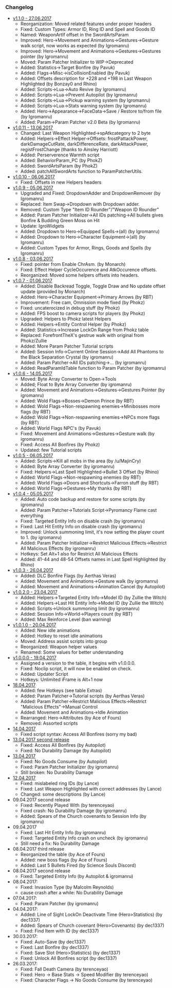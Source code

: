 ### Changelog

* [v1.1.0 - 27.06.2017](https://gitlab.com/igromanru/Dark-Souls-III-tables/uploads/40915d13aec7c4cc5b23ddf929876b6d/DS3_Reverse-Souls_v1.1.0.zip)
  * Reorganization: Moved related features under proper headers
  * Fixed: Custom Types: Armor ID, Ring ID and Spell and Goods ID
  * Named: WeaponArtIf offset in the SwordArtsParam
  * Improved: Hero->Movement and Animations->Gestures->Gesture walk script, now works as expected (by Igromanru)
  * Improved: Hero->Movement and Animations->Gestures->Gestures pointer (by Igromanru)
  * Moved: Param Patcher Initializer to WIP->Deprecated
  * Added: Statistics->Target Bonfire (by Pavuk)
  * Added: Flags->Misc->isCollisionEnabled (by Pavuk)
  * Added: Offsets description for +228 and +198 in Last Weapon Highlighted (by Bonzay0 and Rhino)  
  * Added: Scripts->Lua->Auto Revive (by Igromanru)
  * Added: Scripts->Lua->Prevent Autopilot (by Igromanru)
  * Added: Scripts->Lua->Pickup warning system (by Igromanru)
  * Added: Scripts->Lua->Stats warning system (by Igromanru)
  * Added: Hero->Appearance->FaceData->Save / Restore to/from file (by Igromanru)
  * Added: Param->Param Patcher v2.0 Beta  (by Igromanru)
* [v1.0.11 - 13.06.2017](https://gitlab.com/igromanru/Dark-Souls-III-tables/uploads/d7421a9c538f91ced982dbe56a269f4c/DS3_Reverse-Souls_v1.0.11.zip)
  * Changed: Last Weapon Highlighted->spAtkcategory to 2 byte
  * Added: Helpers->Effect Helper->Offsets: frostPattackPower, darkDamageCutRate, darkDifferenceRate, darkAttackPower, registFrostChange (thanks to Ainsley Harriott)
  * Added: Perserverence Warmth script
  * Added: BehaviorParam_PC (by PhokZ)
  * Added: SwordArtsParam (by PhokZ)
  * Added: patchAllSwordArts function to ParamPatcherUtils.
* [v1.0.10 - 06.06.2017](https://gitlab.com/igromanru/Dark-Souls-III-tables/uploads/59e5e5b14b846128fb55124d29bbbec9/DS3_Reverse-Souls_v1.0.10.zip)
  * Fixed: Offsets in new Helpers headers
* [v1.0.9 - 05.06.2017](https://gitlab.com/igromanru/Dark-Souls-III-tables/uploads/4610b7453bce567f65809c6e632f6f5e/DS3_Reverse-Souls_v1.0.9.zip)
  * Upgraded and Fixed: DropdownAdder and DropdownRemover (by Igromanru)
  * Replaced: Item Swap->Dropdown with Dropdown adder.
  * Removed: Custom Type "Item ID Rounder"/"Weapon ID Rounder"
  * Added: Param Patcher Initializer->All IDs patching->All bullets gives Bonfire & Budding Green Moss on Hit
  * Update: IgroWidgets
  * Added: Dropdown to Hero->Equipped Spells->(all) (by Igromanru)
  * Added: Dropdown to Hero->Character Equipment->(all) (by Igromanru)
  * Added: Custom Types for Armor, Rings, Goods and Spells (by Igromanru)
* [v1.0.8 - 03.06.2017](https://gitlab.com/igromanru/Dark-Souls-III-tables/uploads/e26069942da2a989be03cca1c31577ee/DS3_Reverse-Souls_v1.0.8.zip)
  * Fixed: pointer from Enable ChrAsm. (by Monarch)
  * Fixed: Effect Helper CycleOccurence and AtkOccurence offsets.
  * Reorganized: Moved some helpers offsets into headers.
* [v1.0.7 - 01.06.2017](https://gitlab.com/igromanru/Dark-Souls-III-tables/uploads/c96ce6025c684328ec0dc69a5936c07b/DS3_Reverse-Souls_v1.0.7.zip)
  * Added: Disable Backread Toggle, Toggle Draw and No update offset update (provided by Monarch)
  * Added: Hero->Character Equipment->Primary Arrows (by RBT)
  * Improvement: Free cam, Omnission mode fixed (by Phokz)
  * Fixed: uncaterocized in debug stuff (by Phokz)
  * Added: FPS boost to camera scripts for players (by Phokz)
  * Upgraded: Helpers to Phokz latest Helpers
  * Added: Helpers->Entity Control Helper (by Phokz)
  * Added: Statistics->Increase LockOn Range from Phokz table
  * Replaced: ForefrontTheX's gestrue walk with original from Phokz/Zullie
  * Added: More Param Patcher Tutorial scripts
  * Added: Session Info->Current Online Session->Add All Phantoms to the Black Separation Crystal (by igromanru)
  * Added: Param Patcher->All IDs patching->... (by igromanru)
  * Added: ReadParamIdTable function to Param Patcher (by igromanru)
* [v1.0.6 - 14.05.2017](https://gitlab.com/igromanru/Dark-Souls-III-tables/uploads/cf661b143f37d899acab0e07da98efef/DS3_Reverse-Souls_v1.0.6.zip)
  * Moved: Byte Array Converter to Open->Tools
  * Added; Float to Byte Array Converter (by igromanru)
  * Added: Movement and Animations->Gestures->Gestures Pointer (by igromanru)
  * Added: Wold Flags->Bosses->Demon Prince (by RBT)
  * Added: Wold Flags->Non-respawning enemies->Minibosses more flags (by RBT)
  * Added: Wold Flags->Non-respawning enemies->NPCs more flags (by RBT)
  * Added: World Flags NPC's (by Pavuk)
  * Fixed: Movement and Animations->Gestures->Gesture walk (by igromanru)
  * Fixed: Access All Bonfires (by Phokz)
  * Updated: few Tutorial scripts
* [v1.0.5 - 06.05.2017](https://gitlab.com/igromanru/Dark-Souls-III-tables/uploads/e703e94d76595e224d703cc9fc3af905/DS3_Reverse-Souls_v1.0.5.zip)
  * Added: Scripts->Kill all mobs in the area (by /u/MajinCry)
  * Added: Byte Array Converter (by igromanru)
  * Fixed: Helpers->Last Spell Highlighted->Bullet 3 Offset (by Rhino)
  * Added: World Flags->Non-respawning enemies (by RBT)
  * Added: World Flags->Doors and Shortcuts->Farron stuff (by RBT)
  * Added: World Flags->Gestures->My thanks (by RBT)
* [v1.0.4 - 05.05.2017](https://gitlab.com/igromanru/Dark-Souls-III-tables/uploads/9e9290ee0d836056f3c393d390bd6b50/DS3_Science-Souls_v1.0.4.zip)
  * Added: Auto code backup and restore for some scripts (by igromanru)
  * Added: Param Patcher->Tutorials Script->Pyromancy Flame cast everything
  * Fixed: Targeted Entity Info on disable crash (by igromanru)
  * Fixed: Last Hit Entity Info on disable crash (by igromanru)
  * Improved: Unlock summoning limit, it's now setting the player count to 1. (by igromanru)
  * Added: Param Patcher Initializer->Restrict Malicious Effects->Restrict All Malicious Effects (by igromanru)
  * Hotkeys: Set Alt+1 also for Restrict All Malicious Effects
  * Added: 41-44 and 48-54 Offsets names in Last Spell Highlighted (by Rhino)
* [v1.0.3 - 26.04.2017](https://mega.nz/#!DYdFHbya!saVVcHXv2hoUjq_wHoFRSnzD0FBD9YZ4Meq7E-E85Tw)
  * Added: DLC Bonfire Flags (by Aerthas Veras)
  * Added: Movement and Animations->Gesture walk (by igromanru)
  * Added: Movement and Animations->Animation Cancel  (by Autopilot)
* [v1.0.2.0 - 23.04.2017](https://mega.nz/#!XRsw2BYR!8tOcLa8-BuGzW51lHgB2_C_svDf6UrDYmt9g62FPd-Y)
  * Added: Helpers->Targeted Entity Info->Model ID (by Zullie the Witch)
  * Added: Helpers->Last Hit Entity Info->Model ID (by Zullie the Witch)
  * Added: Scripts->Unlock summoning limit (by igromanru)
  * Added: Session Info->World->Players count (by RBT)
  * Added: Max Reinforce Level (ban warning)
* [v1.0.1.0 - 20.04.2017](https://mega.nz/#!PFk1kbaD!gO5Njjl8JEDW0da4ZoaYZVHQ97vyh5mC6kfUMu7XUbw)
  * Added: New idle animations
  * Added: Hotkey to reset idle animations
  * Moved: Address assist scripts into group
  * Reorganized: Weapon helper values
  * Renamed: Some values for better understanding
* [v1.0.0.0 - 19.04.2017](https://mega.nz/#!fUkTXJyY!ZG45UAjklUXHHAdD-22qyKDmaxj_PTcQjRwATeLrULQ)
  * Assigned a version to the table, it begins with v1.0.0.0.
  * Fixed: Noclip script, it will now be enabled on check.
  * Added: Updater Script
  * Hotkeys: Unlimited iFrame is Alt+1 now
* [18.04.2017](https://mega.nz/#!mB1RlbQD!nRBEfo0iACZG7Pfs-aHReMIfC_3Rj73-ThcSCOy_PbI)
  * Added: few Hotkeys (see table Extras)
  * Added: Param Patcher->Tutorial scripts (by Aerthas Veras)
  * Added: Param Patcher->Restrict Malicious Effects->Restrict "Malicious Effects"->Manual Control
  * Added: Movement and Animations->Idle Animation
  * Rearranged: Hero->Attributes (by Ace of Fours)
  * Removed: Assorted scripts
* [14.04.2017](https://mega.nz/#!TZUkha6J!A5IkEQMTw2vmhQu6xLTLeG5md4eBzZzU5kOGoTxdvQ8)
  * Fixed script syntax: Access All Bonfires (sorry my bad)
* [13.04.2017 second release](https://mega.nz/#!Xct2hTba!giX6TfKbYDbkvMUXdzZbx38rI24BcHfXogCHQKQpg4M)
  * Fixed: Access All Bonfires (by Autopilot)
  * Fixed: No Durability Damage (by Autopilot)
* [13.04.2017](https://mega.nz/#!nI9klQKI!yjymWUHRKV7wPjZJsRjpgZsWYNOSaVBSW2fGAkLHyDY)
  * Fixed: No Goods Consume (by Autopilot)
  * Fixed: Param Patcher Initializer (by igromanru)
  * Still broken: No Durability Damage
* [12.04.2017](https://mega.nz/#!LA9wlTiK!YAqdxwtoSfZWMn5tc40n0gZoFuq9g9RQWaUqdGJlvig)
  * Fixed: mislabeled ring IDs (by Lance)
  * Fixed: Last Weapon Highlighted with correct addresses (by Lance)
  * Changed: some descriptions (by Lance)
* 09.04.2017 second release
  * Fixed: Recently Played With (by terenceyao)
  * Fixed crash: No Durability Damage (by igromanru)
  * Added: Spears of the Church covenants to Session Info (by igromanru)  
* 09.04.2017
  * Fixed: Last Hit Entity Info (by igromanru)
  * Fixed: Targeted Entity Info crash on uncheck (by igromanru)
  * Still need a fix: No Durability Damage
* 08.04.2017 third release
  * Reorganized the table (by Ace of Fours)
  * Added: new boss flags (by Ace of Fours)
  * Added: Last 5 Bullets Fired (by Science Souls Discord)    
* 08.04.2017 second release
  * Fixed: Targeted Entity Info (by Autopilot & igromanru)
* 08.04.2017:
  * Fixed: Invasion Type (by Malcolm Reynolds)
  * cause crash after a while: No Durability Damage
* 07.04.2017:
  * Fixed: Param Patcher (by igromanru)  
* 04.04.2017:  
  * Added: Line of Sight LockOn Deactivate Time (Hero>Statistics) (by dec1337)
  * Added: Spears of Church covenant (Hero>Covenants) (by dec1337)
  * Fixed: Find Item with ID (by dec1337)
* 30.03.2017:  
  * Fixed: Auto-Save (by dec1337)
  * Fixed: Last Bonfire (by dec1337)
  * Fixed: Save Slot (Hero>Statistics) (by dec1337)
  * Fixed: Unlock All Bonfires script (by dec1337)    
* 26.03.2017:  
  * Fixed: Fall Death Camera (by terenceyao)
  * Fixed: Hero -> Base Stats -> Speed Modifier (by terenceyao)
  * Fixed: Character Flags -> No Goods Consume (by terenceyao)
